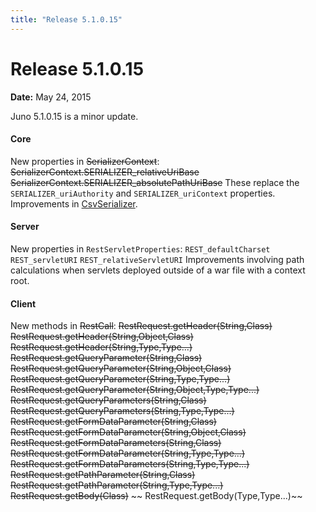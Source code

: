```yaml
---
title: "Release 5.1.0.15"
---
```


# Release 5.1.0.15

**Date:** May 24, 2015

Juno 5.1.0.15 is a minor update.

#### Core

New properties in ~~SerializerContext~~:
~~SerializerContext.SERIALIZER_relativeUriBase~~
~~SerializerContext.SERIALIZER_absolutePathUriBase~~
These replace the `SERIALIZER_uriAuthority` and `SERIALIZER_uriContext` properties.
Improvements in [CsvSerializer]({{API_DOCS}}/org/apache/juneau/csv/CsvSerializer.html).

#### Server

New properties in `RestServletProperties`:
`REST_defaultCharset`
`REST_servletURI`
`REST_relativeServletURI`
Improvements involving path calculations when servlets deployed outside of a war file with a context root.

#### Client

New methods in ~~RestCall~~:
~~RestRequest.getHeader(String,Class)~~
~~RestRequest.getHeader(String,Object,Class)~~
~~RestRequest.getHeader(String,Type,Type...)~~
~~RestRequest.getQueryParameter(String,Class)~~
~~RestRequest.getQueryParameter(String,Object,Class)~~
~~RestRequest.getQueryParameter(String,Type,Type...)~~
~~RestRequest.getQueryParameter(String,Object,Type,Type...)~~
~~RestRequest.getQueryParameters(String,Class)~~
~~RestRequest.getQueryParameters(String,Type,Type...)~~
~~RestRequest.getFormDataParameter(String,Class)~~
~~RestRequest.getFormDataParameter(String,Object,Class)~~
~~RestRequest.getFormDataParameters(String,Class)~~
~~RestRequest.getFormDataParameter(String,Type,Type...)~~
~~RestRequest.getFormDataParameters(String,Type,Type...)~~
~~RestRequest.getPathParameter(String,Class)~~
~~RestRequest.getPathParameter(String,Type,Type...)~~
~~RestRequest.getBody(Class)~~
~~ RestRequest.getBody(Type,Type...)~~
